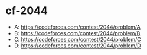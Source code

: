 # cf-2044

- A: https://codeforces.com/contest/2044/problem/A  
- B: https://codeforces.com/contest/2044/problem/B  
- C: https://codeforces.com/contest/2044/problem/C  
- D: https://codeforces.com/contest/2044/problem/D  
